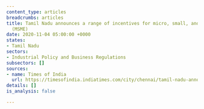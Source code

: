 ```yaml
---
content_type: articles
breadcrumbs: articles
title: Tamil Nadu announces a range of incentives for micro, small, and medium enterprises
  (MSME)
date: 2020-11-04 05:00:00 +0000
states:
- Tamil Nadu
sectors:
- Industrial Policy and Business Regulations
subsectors: []
sources:
- name: Times of India
  url: https://timesofindia.indiatimes.com/city/chennai/tamil-nadu-announces-stamp-duty-and-registration-fee-relaxations-for-msmes/articleshow/79065094.cms
details: []
is_analysis: false

---
```

